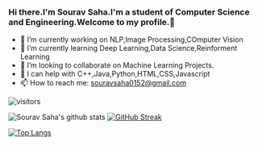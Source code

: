 ### Hi there.I'm Sourav Saha.I'm a student of Computer Science and Engineering.Welcome to my profile.👋




- 🔭 I’m currently working on NLP,Image Processing,COmputer Vision
- 🌱 I’m currently learning Deep Learning,Data Science,Reinforment Learning
- 👯 I’m looking to collaborate on Machine Learning Projects.
- 🤔 I can help with C++,Java,Python,HTML,CSS,Javascript
- 📫 How to reach me: souravsaha0152@gmail.com


![visitors](https://visitor-badge.glitch.me/badge?page_id=bracealround.visitor-badge&left_color=black&right_color=blue)




![Sourav Saha's github stats](https://github-readme-stats.vercel.app/api?username=bracealround&count_private=true)
[![GitHub Streak](https://github-readme-streak-stats.herokuapp.com/?user=bracealround)](https://git.io/streak-stats)



[![Top Langs](https://github-readme-stats.vercel.app/api/top-langs/?username=bracealround&layout=compact)](https://github.com/bracealround/github-readme-stats)
<!--


**bracealround/bracealround** is a ✨ _special_ ✨ repository because its `README.md` (this file) appears on your GitHub profile.
Here are some ideas to get you started:

- 💬 Ask me about ...
- 😄 Pronouns: ...
- ⚡ Fun fact: ...
-->
